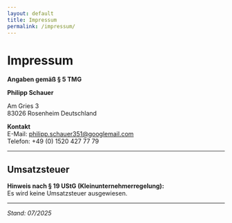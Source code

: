 ```yaml
---
layout: default
title: Impressum
permalink: /impressum/
---
```


# Impressum

**Angaben gemäß § 5 TMG**

**Philipp Schauer**
<!--Freelance BI-Analyst-->  
Am Gries 3  
83026 Rosenheim
Deutschland

**Kontakt**  
E-Mail: [philipp.schauer351@googlemail.com](mailto:philipp.schauer351@googlemail.com)  
Telefon: +49 (0) 1520 427 77 79

---

## Umsatzsteuer

**Hinweis nach § 19 UStG (Kleinunternehmerregelung):**  
Es wird keine Umsatzsteuer ausgewiesen.  

---

*Stand: 07/2025*
